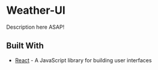 # Weather-UI

Description here ASAP!


## Built With

* [React](https://reactjs.org/) - A JavaScript library for building user interfaces
